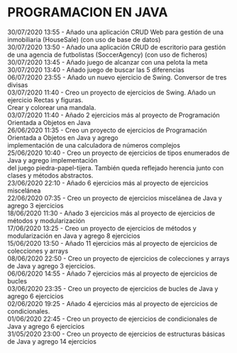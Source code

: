 <h1> PROGRAMACION EN JAVA </h1>
30/07/2020 13:55 - Añado una aplicación CRUD Web para gestión de una inmobiliaria (HouseSale) (con uso de base de datos)  </br>
30/07/2020 13:50 - Añado una aplicación CRUD de escritorio para gestión de una agencia de futbolistas (SoccerAgency) (con uso de ficheros) </br>
30/07/2020 13:45 - Añado juego de alcanzar con una pelota la meta </br> 
30/07/2020 13:40 - Añado juego de buscar las 5 diferencias </br>
06/07/2020 23:55 - Añado un nuevo ejercicio de Swing. Conversor de tres divisas </br>
03/07/2020 11:40 - Creo un proyecto de ejercicios de Swing. Añado un ejercicio  Rectas y figuras. </br>
Crear y colorear una mandala. </br>
03/07/2020 11:40 - Añado 2 ejercicios más al proyecto de Programación Orientada a Objetos en Java </br>
26/06/2020 11:35 - Creo un proyecto de ejercicios de Programación Orientada a Objetos en Java y agrego </br>
implementación de una calculadora de números complejos <br/>
25/06/2020 10:40 - Creo un proyecto de ejercicios de tipos enumerados de Java y agrego implementación </br>
del juego piedra-papel-tijera. También queda reflejado herencia junto con clases y métodos abstractos. </br>
23/06/2020 22:10 - Añado 6 ejercicios más al proyecto de ejercicios miscelánea </br>
22/06/2020 07:35 - Creo un proyecto de ejercicios miscelánea de Java y agrego 3 ejercicios </br>
18/06/2020 11:30 - Añado 3 ejercicios más al proyecto de ejercicios de métodos y modularización </br>
17/06/2020 13:25 - Creo un proyecto de ejercicios de métodos y modularización en Java y agrego 8 ejercicios </br>
15/06/2020 13:50 - Añado 11 ejercicios más al proyecto de ejercicios de colecciones y arrays </br>
08/06/2020 22:50 - Creo un proyecto de ejercicios de colecciones y arrays de Java y agrego 3 ejercicios. </br>
06/06/2020 14:55 - Añado 7 ejercicios más al proyecto de ejercicios de bucles </br>
03/06/2020 23:35 - Creo un proyecto de ejercicios de bucles de Java y agrego 6 ejercicios </br>
02/06/2020 19:25 - Añado 4 ejercicios más al proyecto de ejercicios de condicionales. </br>
01/06/2020 22:45 - Creo un proyecto de ejercicios de condicionales de Java y agrego 6 ejercicios </br>
31/05/2020 23:00 - Creo un proyecto de ejercicios de estructuras básicas de Java y agrego 14 ejercicios </br>

